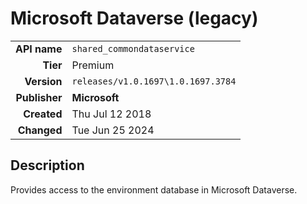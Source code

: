 # Microsoft Dataverse (legacy)
| | |
|-:|-|
|**API name**|`shared_commondataservice`|
|**Tier**|Premium|
|**Version**|`releases/v1.0.1697\1.0.1697.3784`|
|**Publisher**|**Microsoft**|
|**Created**|Thu Jul 12 2018|
|**Changed**|Tue Jun 25 2024|

## Description
Provides access to the environment database in Microsoft Dataverse.

